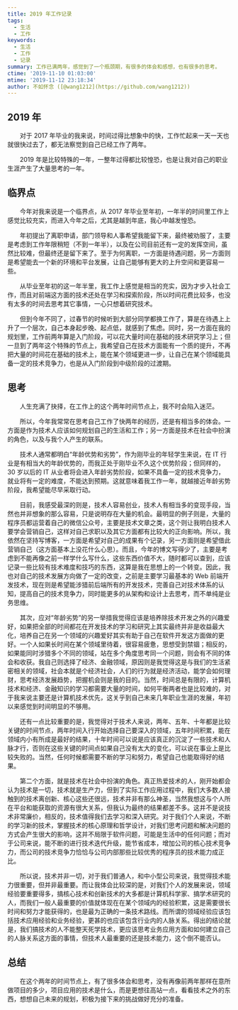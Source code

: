 ```yaml
---
title: 2019 年工作记录
tags:
  - 生活
  - 工作
keywords:
  - 生活
  - 工作
  - 记录
summary: 工作已满两年，感觉到了一个瓶颈期，有很多的体会和感想，也有很多的思考。
ctime: '2019-11-10 01:03:00'
mtime: '2019-11-12 23:18:34'
author: 不如怀念 ([@wang1212](https://github.com/wang1212))
---
```


## 2019 年

　　对于 2017 年毕业的我来说，时间过得比想象中的快，工作忙起来一天一天也就很快过去了，都无法察觉到自己已经工作了两年。

　　2019 年是比较特殊的一年，一整年过得都比较惶恐，也是让我对自己的职业生涯产生了大量思考的一年。

## 临界点

　　今年对我来说是一个临界点，从 2017 年毕业至年初，一年半的时间里工作上感觉比较充实，而进入今年之后，尤其是越到年底，我心中越发惶恐。

　　年初提出了离职申请，部门领导和人事希望我能留下来，最终被劝服了，主要是考虑到工作年限稍短（不到一年半），以及在公司目前还有一定的发挥空间，虽然比较难，但最终还是留下来了。至于为何离职，一方面是待遇问题，另一方面则是希望能去一个新的环境和平台发展，让自己能够有更大的上升空间和更容易一些。

　　从毕业至年初的这一年半里，我工作上感觉是相当的充实，因为才步入社会工作，而且对前端这方面的技术还处在学习和探索阶段，所以时间花费比较多，也没有太多的时间去思考其它事情，一心只想着研究技术。

　　但到今年不同了，过春节的时候听到大部分同学都换工作了，算是在待遇上上升了一个层次，自己本身起步晚、起点低，就感到了焦虑。同时，另一方面在我的规划里，工作前两年算是入门阶段，可以花大量时间在基础的技术研究学习上；但一旦到了两年这个特殊的节点上，我希望自己在技术方面能有一个质的提升，不再把大量的时间花在基础的技术上，能在某个领域更进一步，让自己在某个领域能具备一定的技术竞争力，也是从入门阶段到中级阶段的过渡期。

## 思考

　　人生充满了抉择，在工作上的这个两年时间节点上，我不时会陷入迷茫。

　　所以，今年我常常在思考自己工作了快两年的经历，还是有相当多的体会。一方面是作为技术人应该如何规划自己的生活和工作；另一方面是技术在社会中扮演的角色，以及与我个人产生的联系。

　　技术人通常都明白“年龄优势和劣势”，作为刚毕业的年轻学生来说，在 IT 行业是有相当大的年龄优势的，而我正处于刚毕业不久这个优势阶段；但同样的，30 岁以后的 IT 从业者将会进入年龄劣势阶段，如果不具备一定的技术竞争力，就业将有一定的难度，不能达到预期。这就意味着我工作一年，就越接近年龄劣势阶段，我希望能尽早采取行动。

　　目前，我感受最深的则是，技术人容易创业，技术人有相当多的变现手段，当然也并非想象的那么容易，只是说明存在大量的机会。最明显的例子则是，大量的程序员都运营着自己的微信公众号，主要是技术文章之类，这个则让我明白技术人要学会营销自己，这样对自己求职以及其它方面都有比较大的正向影响。所以，我依然在坚持写博客，一方面是希望对自己的成果有个记录，另一方面则是希望借此营销自己（这方面基本上没花什么心思）。而且，今年的博文写得少了，主要是考虑到不能再像之前一样学什么写什么，这些东西价值不大，随时都可以查到，应该记录一些比较有技术难度和技巧的东西，这算是我在思想上的一个转变。因此，我也对自己的技术发展方向做了一定的改变，之前是主要学习最基本的 Web 前端开发技术，现在则是希望能涉猎前后端所有的开发技术，完善自己对技术体系的认知，提高自己的技术竞争力，同时能更多的从架构和设计上去思考，而不单纯是业务思维。

　　其次，应对“年龄劣势”的另一举措我觉得应该是培养除技术开发之外的兴趣爱好，如果把全部的时间都花在开发技术的学习和研究上其实最终并非是收益最大化，培养自己在另一个领域的兴趣爱好其实有助于自己在软件开发这方面做的更好。一个人如果长时间在某个领域里待着，很容易疲惫，思想受到禁锢；相反的，如果能同时涉猎多个不同的领域，站在多个角度思考同一个问题，则会有不同的体会和收获。我自己则选择了经济、金融领域，原因则是我觉得这是与我们的生活紧密相关的领域，社会本就是个经济社会，人们的行为就是经济活动，能学会如何理财，思考经济发展趋势，把握机会则是我的目的。当然，时间总是有限的，计算机技术和经济、金融知识的学习都需要大量的时间，如何平衡两者也是比较难的，对于我来说主要还是计算机技术优先，这关乎到自己未来几年职业生涯的发展，年初以来感觉到时间明显的不够用。

　　还有一点比较重要的是，我觉得对于技术人来说，两年、五年、十年都是比较关键的时间节点，两年时间入行开始选择自己要深入的领域，五年时间积累，能在领域内小有所成是最好的结果，十年时间可以说是应该真正的沉淀了一些技术和人脉才行，否则在这些关键的时间点如果自己没有太大的变化，可以说在事业上是比较失败的。当然，任何时候都需要不断的学习和努力，希望自己也能取得好的结果。

　　第二个方面，就是技术在社会中扮演的角色。真正热爱技术的人，刚开始都会认为技术是一切，技术就是生产力，但到了实际工作应用过程中，我们大多数人接触到的技术离创新、核心这些还很远，技术并非有那么神圣，当然我想这与个人所在平台和能获取的资源有很大关系，但我认为最终的结果都差不多。这并不是说技术非常廉价，相反的，技术值得我们去学习和深入研究。对于我们个人来说，不断的学习新的技术，掌握技术的核心原理和哲学设计，对我们思考问题和解决问题的方式会产生很大的影响，这并不局限于软件问题，可能是生活中的任何问题；而对于公司来说，能不断的进行技术迭代升级，能节省成本，增加公司的核心技术竞争力，而公司的技术竞争力恰恰与公司内部那些比较优秀的程序员的技术能力成正比。

　　所以说，技术并非一切，对于我们普通人，和中小型公司来说，我觉得技术能力很重要，但并非最重要。而让我体会比较深的是，对我们个人的发展来说，领域经验要重要得多，搞核心技术和创新技术的大多都是计算机科学家、搞学术研究的人，而我们一般人最重要的价值就体现在在某个领域内的经验积累，这是需要很长时间和努力才能获得的，也是最为正确的一条技术路线。而所谓的领域经验应该包括技术应用经验和业务经验，更甚的也应该包含行业内的人脉关系。得出的结论就是，我们搞技术的人不能整天死学技术，更应该思考业务应用方面和如何建立自己的人脉关系这方面的事情，但技术人最重要的还是技术能力，这个倒不能否认。

## 总结

　　在这个两年的时间节点上，有了很多体会和思考，没有再像前两年那样在意所做项目的多少，项目应用的技术是什么，而是更想往高站一点，看看技术之外的东西，想想自己未来的规划，积极为接下来的挑战做好充分的准备。